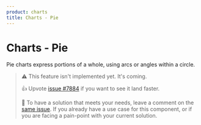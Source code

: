 ```yaml
---
product: charts
title: Charts - Pie
---
```


# Charts - Pie

<p class="description">Pie charts express portions of a whole, using arcs or angles within a circle.</p>

> ⚠️ This feature isn't implemented yet. It's coming.
>
> 👍 Upvote [issue #7884](https://github.com/mui/mui-x/issues/7884) if you want to see it land faster.
>
> 💬 To have a solution that meets your needs, leave a comment on the [same issue](https://github.com/mui/mui-x/issues/7884).
> If you already have a use case for this component, or if you are facing a pain-point with your current solution.
